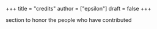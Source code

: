 +++
title = "credits"
author = ["epsilon"]
draft = false
+++

section to honor the people who have contributed
